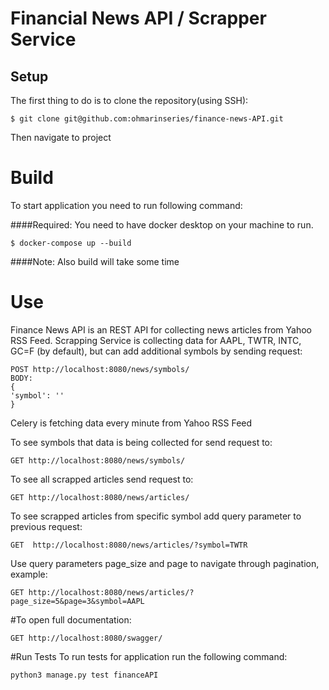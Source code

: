 # Financial News API / Scrapper Service

## Setup

The first thing to do is to clone the repository(using SSH):

```shell
$ git clone git@github.com:ohmarinseries/finance-news-API.git
```
Then navigate to project

# Build

To start application you need to run following command:

####Required: You need to have docker desktop on your machine to run.

```shell
$ docker-compose up --build
```
####Note: Also build will take some time

# Use
Finance News API is an REST API for collecting news articles from Yahoo RSS Feed.
Scrapping Service is collecting data for AAPL, TWTR, INTC, GC=F (by default), but
can add additional symbols by sending request:

```http request
POST http://localhost:8080/news/symbols/
BODY:
{
'symbol': ''
}
```

Celery is fetching data every minute from Yahoo RSS Feed

To see symbols that data is being collected for send request to:

```http request
GET http://localhost:8080/news/symbols/
```

To see all scrapped articles send request to:

```http request
GET http://localhost:8080/news/articles/
```

To see scrapped articles from specific symbol add query parameter to previous request:

```http request
GET  http://localhost:8080/news/articles/?symbol=TWTR
```

Use query parameters page_size and page to navigate through pagination, example:

```http request
GET http://localhost:8080/news/articles/?page_size=5&page=3&symbol=AAPL
```

#To open full documentation:
```http request
GET http://localhost:8080/swagger/
```

#Run Tests
To run tests for application run the following command:
```shell
python3 manage.py test financeAPI
```

